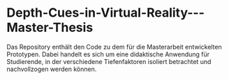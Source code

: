 # Depth-Cues-in-Virtual-Reality---Master-Thesis
Das Repository enthält den Code zu dem für die Masterarbeit entwickelten Prototypen. Dabei handelt es sich um eine didaktische Anwendung für Studierende, in der verschiedene Tiefenfaktoren isoliert betrachtet und nachvollzogen werden können.

